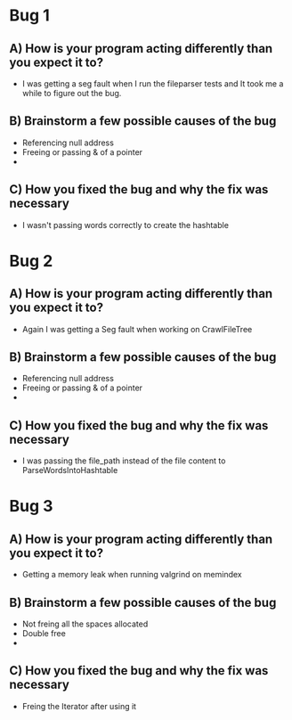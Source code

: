 # Bug 1

## A) How is your program acting differently than you expect it to?
- I was getting a seg fault when I run the fileparser tests and It
  took me a while to figure out the bug.

## B) Brainstorm a few possible causes of the bug
- Referencing null address
- Freeing or passing & of a pointer
-

## C) How you fixed the bug and why the fix was necessary
- I wasn't passing words correctly to create the hashtable


# Bug 2

## A) How is your program acting differently than you expect it to?
- Again I was getting a Seg fault when working on CrawlFileTree

## B) Brainstorm a few possible causes of the bug
- Referencing null address
-  Freeing or passing & of a pointer
-

## C) How you fixed the bug and why the fix was necessary
- I was passing the file_path instead of the file content
  to ParseWordsIntoHashtable


# Bug 3

## A) How is your program acting differently than you expect it to?
- Getting a memory leak when running valgrind on memindex

## B) Brainstorm a few possible causes of the bug
- Not freing all the spaces allocated
- Double free
-

## C) How you fixed the bug and why the fix was necessary
- Freing the Iterator after using it
